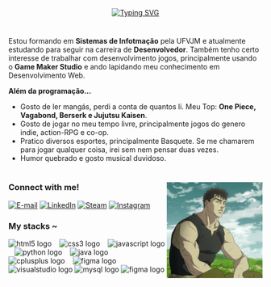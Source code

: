 <div align="center">
  <a href="https://git.io/typing-svg">
    <img src="https://readme-typing-svg.demolab.com?font=Fira+Code&pause=1000&color=A00000&random=false&width=435&lines=*++Welcome+to+my+profile!++%3AD++*" alt="Typing SVG" />
  </a> 
</div> 

#

<p>
  Estou formando em <b>Sistemas de Infotmação</b> pela UFVJM e atualmente estudando para seguir na carreira de <b>Desenvolvedor</b>. Também tenho certo interesse de trabalhar com desenvolvimento jogos, principalmente usando o <b>Game Maker Studio</b> e ando lapidando meu conhecimento em Desenvolvimento Web.

  <b>Além da programação...</b>

  - Gosto de ler mangás, perdi a conta de quantos li. Meu Top: <b>One Piece, Vagabond, Berserk e Jujutsu Kaisen</b>.
  - Gosto de jogar no meu tempo livre, principalmente jogos do genero indie, action-RPG e co-op.
  - Pratico diversos esportes, principalmente Basquete. Se me chamarem para jogar qualquer coisa, irei sem nem pensar duas vezes.
  - Humor quebrado e gosto musical duvidoso.
</p>

#

<img align="right" alt="" height="190px" src="./src/img/guts.gif">

<h3 align="left">Connect with me!</h3>

[![E-mail](https://img.shields.io/badge/-Email-000?style=for-the-badge&logo=microsoft-outlook&logoColor=A00000&color:FFF)](mailto:marcos.v.s.cruz10@gmail.com)
[![LinkedIn](https://img.shields.io/badge/-LinkedIn-000?style=for-the-badge&logo=linkedin&logoColor=A00000&color:FFF)](https://www.linkedin.com/in/marcosscruz/)
[![Steam](https://img.shields.io/badge/-Steam-000?style=for-the-badge&logo=steam&logoColor=A00&color:FFF)](https://steamcommunity.com/id/mascoss/)
[![Instagram](https://img.shields.io/badge/-Instagram-000?style=for-the-badge&logo=instagram&logoColor=A00&color:FFF)](https://www.instagram.com/mamarrcos/)

<h3 align="left">My stacks ~</h3>

<div align="left">
  <img src="https://cdn.jsdelivr.net/gh/devicons/devicon/icons/html5/html5-original.svg" height="25" alt="html5 logo"  />
  <img width="8" />
  <img src="https://cdn.jsdelivr.net/gh/devicons/devicon/icons/css3/css3-original.svg" height="25" alt="css3 logo"  />
  <img width="8" />
  <img src="https://cdn.jsdelivr.net/gh/devicons/devicon/icons/javascript/javascript-plain.svg" height="25" alt="javascript logo"  />
  <img width="8" />
  <img src="https://cdn.jsdelivr.net/gh/devicons/devicon@latest/icons/python/python-original.svg"" height="25" alt="python logo"  />
  <img width="8" />
  <img src="https://cdn.jsdelivr.net/gh/devicons/devicon/icons/java/java-original.svg" height="25" alt="java logo"  />
  <img width="8" />
  <img src="https://cdn.jsdelivr.net/gh/devicons/devicon@latest/icons/cplusplus/cplusplus-original.svg" height="25" alt="cplusplus logo"  />
  <img width="8" />
  <img src="https://cdn.jsdelivr.net/gh/devicons/devicon@latest/icons/figma/figma-original.svg" height="25" alt="figma logo"/>
  <img src="https://cdn.jsdelivr.net/gh/devicons/devicon@latest/icons/visualstudio/visualstudio-original.svg" height="25" alt="visualstudio logo" />
  <img src="https://cdn.jsdelivr.net/gh/devicons/devicon@latest/icons/mysql/mysql-original.svg" height="25" alt="mysql logo"/>
  <img src="https://cdn.jsdelivr.net/gh/devicons/devicon@latest/icons/postgresql/postgresql-original.svg" height="25" alt="figma logo" />
</div>

#